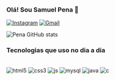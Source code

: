 ### Olá! Sou Samuel Pena 👋

[![Instagram](https://img.shields.io/badge/Instagram-E4405F?style=for-the-badge&logo=instagram&logoColor=white)](https://instagram.com/_ipsamuel)
[![Gmail](https://img.shields.io/badge/Gmail-D14836?style=for-the-badge&logo=gmail&logoColor=white)](mailto:samueljubim47@gmail.com)

![Pena GitHub stats](https://github-readme-stats.vercel.app/api?username=smuelp&show_icons=true&theme=dracula)

### Tecnologias que uso no dia a dia

<div style="display: inline_block"><br/>
<img align="center" alt="html5" src="https://img.shields.io/badge/HTML5-E34F26?style=for-the-badge&logo=html5&logoColor=white"/>
<img align="center" alt="css3" src="https://img.shields.io/badge/CSS3-1572B6?style=for-the-badge&logo=css3&logoColor=white"/>
<img align="center" alt="js" src="https://img.shields.io/badge/JavaScript-F7DF1E?style=for-the-badge&logo=javascript&logoColor=black"/>
<img align="center" alt="mysql" src="https://img.shields.io/badge/MySQL-00000F?style=for-the-badge&logo=mysql&logoColor=white"/>
<img align="center" alt="java" src="https://img.shields.io/badge/Java-ED8B00?style=for-the-badge&logo=openjdk&logoColor=white"/>
<img align="center" alt="c" src="https://img.shields.io/badge/C-00599C?style=for-the-badge&logo=c&logoColor=white"/>
</div><br>
